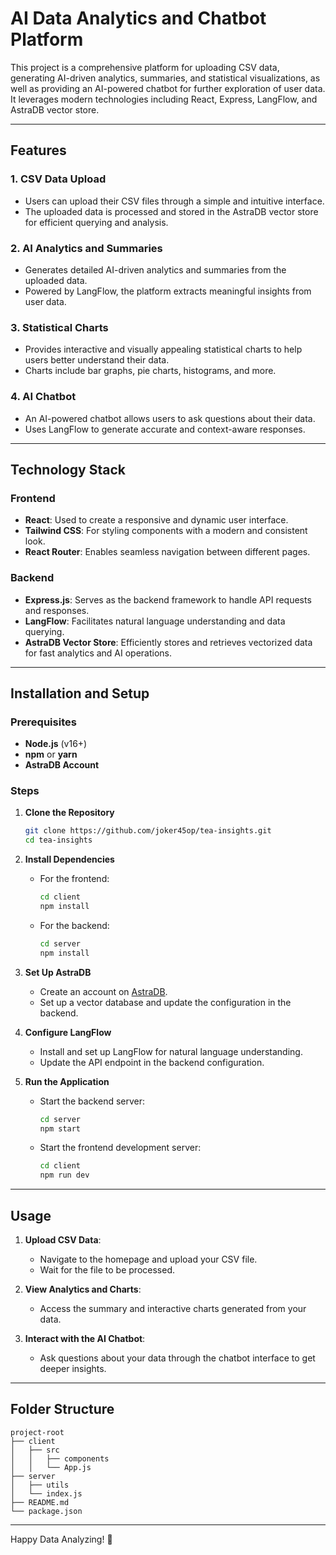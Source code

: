 # AI Data Analytics and Chatbot Platform

This project is a comprehensive platform for uploading CSV data, generating AI-driven analytics, summaries, and statistical visualizations, as well as providing an AI-powered chatbot for further exploration of user data. It leverages modern technologies including React, Express, LangFlow, and AstraDB vector store.

---

## Features

### 1. **CSV Data Upload**
- Users can upload their CSV files through a simple and intuitive interface.
- The uploaded data is processed and stored in the AstraDB vector store for efficient querying and analysis.

### 2. **AI Analytics and Summaries**
- Generates detailed AI-driven analytics and summaries from the uploaded data.
- Powered by LangFlow, the platform extracts meaningful insights from user data.

### 3. **Statistical Charts**
- Provides interactive and visually appealing statistical charts to help users better understand their data.
- Charts include bar graphs, pie charts, histograms, and more.

### 4. **AI Chatbot**
- An AI-powered chatbot allows users to ask questions about their data.
- Uses LangFlow to generate accurate and context-aware responses.

---

## Technology Stack

### **Frontend**
- **React**: Used to create a responsive and dynamic user interface.
- **Tailwind CSS**: For styling components with a modern and consistent look.
- **React Router**: Enables seamless navigation between different pages.

### **Backend**
- **Express.js**: Serves as the backend framework to handle API requests and responses.
- **LangFlow**: Facilitates natural language understanding and data querying.
- **AstraDB Vector Store**: Efficiently stores and retrieves vectorized data for fast analytics and AI operations.

---

## Installation and Setup

### Prerequisites
- **Node.js** (v16+)
- **npm** or **yarn**
- **AstraDB Account**

### Steps

1. **Clone the Repository**
   ```bash
   git clone https://github.com/joker45op/tea-insights.git
   cd tea-insights
   ```

2. **Install Dependencies**
   - For the frontend:
     ```bash
     cd client
     npm install
     ```
   - For the backend:
     ```bash
     cd server
     npm install
     ```

3. **Set Up AstraDB**
   - Create an account on [AstraDB](https://www.datastax.com/astra).
   - Set up a vector database and update the configuration in the backend.

4. **Configure LangFlow**
   - Install and set up LangFlow for natural language understanding.
   - Update the API endpoint in the backend configuration.

5. **Run the Application**
   - Start the backend server:
     ```bash
     cd server
     npm start
     ```
   - Start the frontend development server:
     ```bash
     cd client
     npm run dev
     ```

---

## Usage

1. **Upload CSV Data**:
   - Navigate to the homepage and upload your CSV file.
   - Wait for the file to be processed.

2. **View Analytics and Charts**:
   - Access the summary and interactive charts generated from your data.

3. **Interact with the AI Chatbot**:
   - Ask questions about your data through the chatbot interface to get deeper insights.

---

## Folder Structure
```
project-root
├── client
│   ├── src
│   │   ├── components
│   │   └── App.js
├── server
│   ├── utils
│   └── index.js
├── README.md
└── package.json
```
---

Happy Data Analyzing! 🚀

